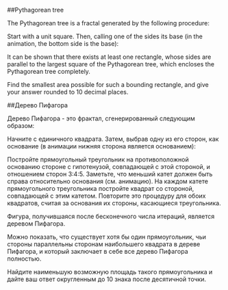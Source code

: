 ##Pythagorean tree


The Pythagorean tree is a fractal generated by the following procedure:


Start with a unit square. Then, calling one of the sides its base (in the animation, the bottom side is the base):


It can be shown that there exists at least one rectangle, whose sides are parallel to the largest square of the Pythagorean tree, which encloses the Pythagorean tree completely.


Find the smallest area possible for such a bounding rectangle, and give your answer rounded to 10 decimal places.

##Дерево Пифагора


Дерево Пифагора - это фрактал, сгенерированный следующим образом:


Начните с единичного квадрата. Затем, выбрав одну из его сторон, как основание (в анимации нижняя сторона является основанием):


 Постройте прямоугольный треугольник на противоположной основанию стороне с гипотенузой, совпадающей с этой стороной, и отношением сторон 3:4:5. Заметьте, что меньший катет должен быть справа относительно основания (см. анимацию).
 На каждом катете прямоугольного треугольника постройте квадрат со стороной, совпадающей с этим катетом.
 Повторите это процедуру для обоих квадратов, считая за основания их стороны, касающиеся треугольника.


Фигура, получившаяся после бесконечного числа итераций, является деревом Пифагора.



Можно показать, что существует хотя бы один прямоугольник, чьи стороны параллельны сторонам наибольшего квадрата в дереве Пифагора, и который заключает в себе все дерево Пифагора полностью.


Найдите наименьшую возможную площадь такого прямоугольника и дайте ваш ответ округленным до 10 знака после десятичной точки.

